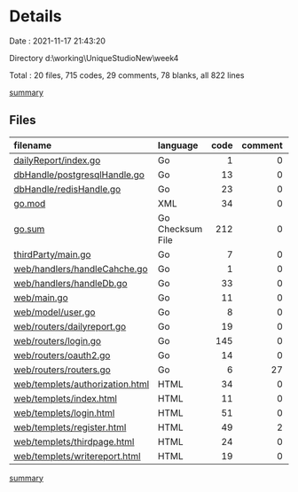 # Details

Date : 2021-11-17 21:43:20

Directory d:\working\UniqueStudioNew\week4

Total : 20 files,  715 codes, 29 comments, 78 blanks, all 822 lines

[summary](results.md)

## Files
| filename | language | code | comment | blank | total |
| :--- | :--- | ---: | ---: | ---: | ---: |
| [dailyReport/index.go](/dailyReport/index.go) | Go | 1 | 0 | 1 | 2 |
| [dbHandle/postgresqlHandle.go](/dbHandle/postgresqlHandle.go) | Go | 13 | 0 | 5 | 18 |
| [dbHandle/redisHandle.go](/dbHandle/redisHandle.go) | Go | 23 | 0 | 6 | 29 |
| [go.mod](/go.mod) | XML | 34 | 0 | 3 | 37 |
| [go.sum](/go.sum) | Go Checksum File | 212 | 0 | 1 | 213 |
| [thirdParty/main.go](/thirdParty/main.go) | Go | 7 | 0 | 4 | 11 |
| [web/handlers/handleCahche.go](/web/handlers/handleCahche.go) | Go | 1 | 0 | 1 | 2 |
| [web/handlers/handleDb.go](/web/handlers/handleDb.go) | Go | 33 | 0 | 7 | 40 |
| [web/main.go](/web/main.go) | Go | 11 | 0 | 4 | 15 |
| [web/model/user.go](/web/model/user.go) | Go | 8 | 0 | 3 | 11 |
| [web/routers/dailyreport.go](/web/routers/dailyreport.go) | Go | 19 | 0 | 4 | 23 |
| [web/routers/login.go](/web/routers/login.go) | Go | 145 | 0 | 16 | 161 |
| [web/routers/oauth2.go](/web/routers/oauth2.go) | Go | 14 | 0 | 5 | 19 |
| [web/routers/routers.go](/web/routers/routers.go) | Go | 6 | 27 | 3 | 36 |
| [web/templets/authorization.html](/web/templets/authorization.html) | HTML | 34 | 0 | 0 | 34 |
| [web/templets/index.html](/web/templets/index.html) | HTML | 11 | 0 | 1 | 12 |
| [web/templets/login.html](/web/templets/login.html) | HTML | 51 | 0 | 6 | 57 |
| [web/templets/register.html](/web/templets/register.html) | HTML | 49 | 2 | 6 | 57 |
| [web/templets/thirdpage.html](/web/templets/thirdpage.html) | HTML | 24 | 0 | 1 | 25 |
| [web/templets/writereport.html](/web/templets/writereport.html) | HTML | 19 | 0 | 1 | 20 |

[summary](results.md)